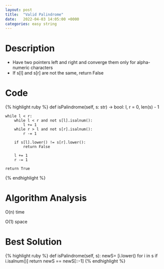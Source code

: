 ```yaml
---
layout: post
title:  "Valid Palindrome"
date:   2022-04-03 14:05:00 +0000
categories: easy string
---
```

# Description
- Have two pointers left and right and converge them only for alpha-numeric characters
- If s[l] and s[r] are not the same, return False

# Code
{% highlight ruby %}
def isPalindrome(self, s: str) -> bool:
    l, r = 0, len(s) - 1
    
    while l < r:
        while l < r and not s[l].isalnum():
            l += 1
        while r > l and not s[r].isalnum():
            r -= 1
        
        if s[l].lower() != s[r].lower():
            return False
        
        l += 1
        r -= 1
    
    return True
{% endhighlight %}

# Algorithm Analysis
O(n) time

O(1) space

# Best Solution
{% highlight ruby %}
def isPalindrome(self, s):
    newS= [i.lower() for i in s if i.isalnum()]
    return newS == newS[::-1]
{% endhighlight %}